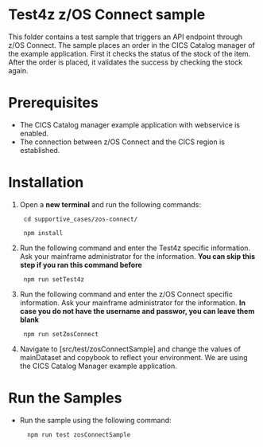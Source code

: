# Test4z z/OS Connect sample
This folder contains a test sample that triggers an API endpoint through z/OS Connect. The sample places an order in the CICS Catalog manager of the example application. First it checks the status of the stock of the item. After the order is placed, it validates the success by checking the stock again.

# Prerequisites
- The CICS Catalog manager example application with webservice is enabled.
- The connection between z/OS Connect and the CICS region is established.

# Installation

1. Open a **new terminal** and run the following commands:
    
        cd supportive_cases/zos-connect/

        npm install

2. Run the following command and enter the Test4z specific information. 
   Ask your mainframe administrator for the information.
   **You can skip this step if you ran this command before**

        npm run setTest4z
      
3. Run the following command and enter the z/OS Connect specific information. 
   Ask your mainframe administrator for the information.
   **In case you do not have the username and passwor, you can leave them blank**

        npm run setZosConnect

4. Navigate to [src/test/zosConnectSample] and change the values of mainDataset and copybook to reflect your environment. We are using the CICS Catalog Manager example application. 

       
# Run the Samples
- Run the sample using the following command:

        npm run test zosConnectSample
